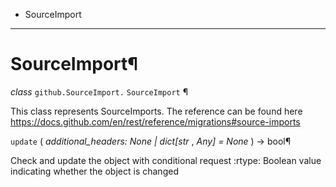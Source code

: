   + SourceImport

* * *
# SourceImport¶

_class_ `github.SourceImport.`  `SourceImport` ¶

This class represents SourceImports. The reference can be found here https://docs.github.com/en/rest/reference/migrations#source-imports

`update` ( _additional_headers: None | dict[str_ , _Any] = None_ ) → bool¶

Check and update the object with conditional request :rtype: Boolean value indicating whether the object is changed
